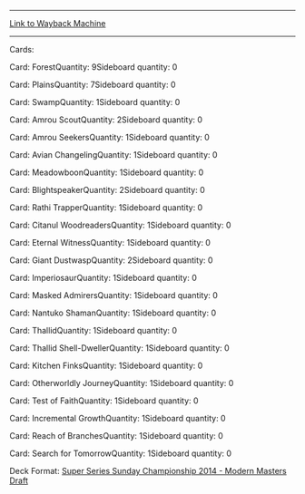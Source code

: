 
---
[Link to Wayback Machine](https://web.archive.org/web/20150311061713/http://magic.wizards.com/en/articles/decks/tan-gao-gwb-rebels-2014-11-04)

[_metadata_:generator]:- "Drupal 7 (http://drupal.org)"
[_metadata_:node]:- "295621"
[_metadata_:publish_date]:- "2014-11-04"
[_metadata_:source]:- "article"
[_metadata_:title]:- "Tan Gao GWb Rebels"
[_metadata_:wayback_capture_timestamp]:- "2015-03-11 06:17:13"
[_metadata_:wayback_raw_url]:- "https://web.archive.org/web/20150311061713id_/http://magic.wizards.com/en/articles/decks/tan-gao-gwb-rebels-2014-11-04"
[_metadata_:wayback_url]:- "http://magic.wizards.com/en/articles/decks/tan-gao-gwb-rebels-2014-11-04"
---





Cards: 

Card: ForestQuantity: 9Sideboard quantity: 0 



Card: PlainsQuantity: 7Sideboard quantity: 0 



Card: SwampQuantity: 1Sideboard quantity: 0 



Card: Amrou ScoutQuantity: 2Sideboard quantity: 0 



Card: Amrou SeekersQuantity: 1Sideboard quantity: 0 



Card: Avian ChangelingQuantity: 1Sideboard quantity: 0 



Card: MeadowboonQuantity: 1Sideboard quantity: 0 



Card: BlightspeakerQuantity: 2Sideboard quantity: 0 



Card: Rathi TrapperQuantity: 1Sideboard quantity: 0 



Card: Citanul WoodreadersQuantity: 1Sideboard quantity: 0 



Card: Eternal WitnessQuantity: 1Sideboard quantity: 0 



Card: Giant DustwaspQuantity: 2Sideboard quantity: 0 



Card: ImperiosaurQuantity: 1Sideboard quantity: 0 



Card: Masked AdmirersQuantity: 1Sideboard quantity: 0 



Card: Nantuko ShamanQuantity: 1Sideboard quantity: 0 



Card: ThallidQuantity: 1Sideboard quantity: 0 



Card: Thallid Shell-DwellerQuantity: 1Sideboard quantity: 0 



Card: Kitchen FinksQuantity: 1Sideboard quantity: 0 



Card: Otherworldly JourneyQuantity: 1Sideboard quantity: 0 



Card: Test of FaithQuantity: 1Sideboard quantity: 0 



Card: Incremental GrowthQuantity: 1Sideboard quantity: 0 



Card: Reach of BranchesQuantity: 1Sideboard quantity: 0 



Card: Search for TomorrowQuantity: 1Sideboard quantity: 0 

Deck Format: [Super Series Sunday Championship 2014 - Modern Masters Draft](/en/deck-format/super-series-sunday-championship-2014-modern-masters-draft)


 

 
